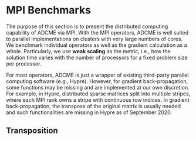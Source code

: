 # MPI Benchmarks

The purpose of this section is to present the distributed computing capability of ADCME via MPI. With the MPI operators, ADCME is well suited to parallel implementations on clusters with very large numbers of cores. We benchmark individual operators as well as the gradient calculation as a whole. Particularly, we use **weak scaling** as the metric, i.e., how the solution time varies with the number of processors for a fixed problem size per processor. 

For most operators, ADCME is just a wrapper of existing third-party parallel computing software (e.g., Hypre). However, for gradient back-propagation, some functions may be missing and are implemented at our own discretion. For example, in Hypre, distributed sparse matrices split into multiple stripes, where each MPI rank owns a stripe with continuous row indices. In gradient back-propagation, the transpose of the original matrix is usually needed and such functionalities are missing in Hypre as of September 2020. 


## Transposition

